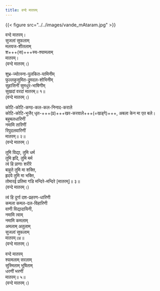 ```yaml
---
title: वन्दे मातरम्
---
```


{{< figure src="../../images/vande_mAtaram.jpg"  >}}


वन्दे मातरम्।  
सुजलां सुफलाम्  
मलयज-शीतलाम्  
श+++(स)+++स्य-श्यामलाम्  
मातरम्।  
(वन्दे मातरम्।)

शुभ्र-ज्योत्स्ना-पुलकित-यामिनीम्  
फुल्लकुसुमित-द्रुमदल-शोभिनीम्  
सुहासिनीं सुमधुर-भाषिणीम्  
सुखदां वरदां मातरम्॥ १॥  
(वन्दे मातरम्।)

कोटि-कोटि-कण्ठ-कल-कल-निनाद-कराले  
कोटि-कोटि-भुजैर् धृत-+++(प्र)+++खर-करवाले+++(=खड्गे)+++,
अबला केन मा एत बले।  
बहुबलधारिणीं  
नमामि तारिणीं  
रिपुदलवारिणीं  
मातरम्॥ २॥  
(वन्दे मातरम्।)

तुमि विद्या, तुमि धर्म  
तुमि हृदि, तुमि मर्म  
त्वं हि प्राणाः शरीरे  
बाहुते तुमि मा शक्ति,  
हृदये तुमि मा भक्ति,  
तोमारई प्रतिमा गडि मन्दिरे-मन्दिरे [मातरम्]॥ ३॥  
(वन्दे मातरम्।)

त्वं हि दुर्गा दश-प्रहरण-धारिणी  
कमला कमल-दल-विहारिणी  
वाणी विद्यादायिनी,  
नमामि त्वाम्  
नमामि कमलाम्  
अमलाम् अतुलाम्  
सुजलां सुफलाम्  
मातरम्॥४॥  
(वन्दे मातरम्।)

वन्दे मातरम्  
श्यामलाम् सरलाम्  
सुस्मिताम् भूषिताम्  
धरणीं भरणीं  
मातरम्॥ ५॥  
(वन्दे मातरम्।)